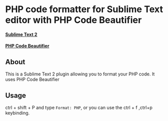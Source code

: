 # PHP code formatter for Sublime Text editor with PHP Code Beautifier
#### [Sublime Text 2](http://www.sublimetext.com/2)
#### [PHP Code Beautifier](http://www.waterproof.fr/products/phpCodeBeautifier/)

## About
This is a Sublime Text 2 plugin allowing you to format your PHP code. 
It uses  PHP Code Beautifier


## Usage
ctrl + shift + P and type `Format: PHP`, or you can use the ctrl + f ,ctrl+p keybinding.



